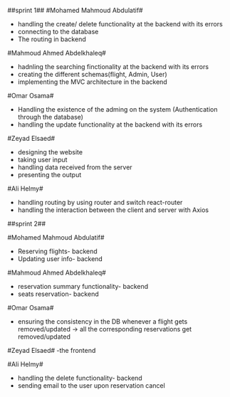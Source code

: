 ##sprint 1##
#Mohamed Mahmoud Abdulatif# 
- handling the create/ delete functionality at the backend with its errors
- connecting to the database 
- The routing in backend


#Mahmoud Ahmed Abdelkhaleq#
- hadnling the searching finctionality at the backend with its errors
- creating the different schemas(flight, Admin, User)
- implementing the MVC architecture in the backend

#Omar Osama#
- Handling the existence of the adming on the system (Authentication through the database) 
- handling the update functionality at the backend with its errors

#Zeyad Elsaed# 
- designing the website
- taking user input 
- handling data received from the server
- presenting the output

#Ali Helmy#
- handling routing by using router and switch react-router
- handling the interaction between the client and server with Axios 

##sprint 2##

#Mohamed Mahmoud Abdulatif# 
- Reserving flights- backend
- Updating user info- backend


#Mahmoud Ahmed Abdelkhaleq#
- reservation summary functionality- backend
- seats reservation- backend

#Omar Osama#
- ensuring the consistency in the DB whenever a flight gets removed/updated -> all the corresponding reservations get removed/updated
 
#Zeyad Elsaed# 
-the frontend

#Ali Helmy#
- handling the delete functionality- backend
- sending email to the user upon reservation cancel
